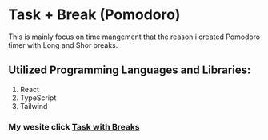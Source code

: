 # Task + Break (Pomodoro)

This  is mainly focus on time mangement that the reason  i created Pomodoro timer with Long and Shor breaks.

##  Utilized Programming  Languages and Libraries:
 1. React
 2. TypeScript
 3. Tailwind

### My wesite  click [Task with Breaks](https://pomoto12.netlify.app/)

